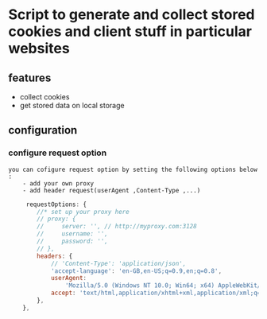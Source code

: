 # Script to generate and collect stored cookies and client stuff in particular websites

## features
 - collect cookies
 - get stored data on local storage

## configuration
 ### configure request option
    you can cofigure request option by setting the following options below :
        - add your own proxy
        - add header request(userAgent ,Content-Type ,...) 

```javascript
     requestOptions: {
        //* set up your proxy here
        // proxy: {
        //     server: '', // http://myproxy.com:3128
        //     username: '',
        //     password: '',
        // },
        headers: {
            // 'Content-Type': 'application/json',
            'accept-language': 'en-GB,en-US;q=0.9,en;q=0.8',
            userAgent:
                'Mozilla/5.0 (Windows NT 10.0; Win64; x64) AppleWebKit/537.36 (KHTML, like Gecko) Chrome/103.0.0.0 Safari/537.36',
            accept: 'text/html,application/xhtml+xml,application/xml;q=0.9,image/avif,image/webp,image/apng,*/*;q=0.8,application/signed-exchange;v=b3;q=0.9',
        },
    },
```